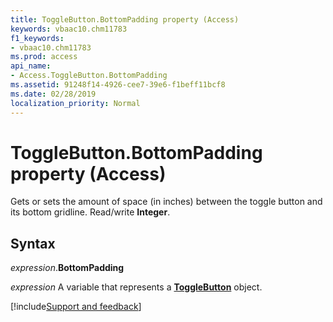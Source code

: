 ```yaml
---
title: ToggleButton.BottomPadding property (Access)
keywords: vbaac10.chm11783
f1_keywords:
- vbaac10.chm11783
ms.prod: access
api_name:
- Access.ToggleButton.BottomPadding
ms.assetid: 91248f14-4926-cee7-39e6-f1beff11bcf8
ms.date: 02/28/2019
localization_priority: Normal
---
```



# ToggleButton.BottomPadding property (Access)

Gets or sets the amount of space (in inches) between the toggle button and its bottom gridline. Read/write **Integer**.


## Syntax

_expression_.**BottomPadding**

_expression_ A variable that represents a **[ToggleButton](Access.ToggleButton.md)** object.




[!include[Support and feedback](~/includes/feedback-boilerplate.md)]